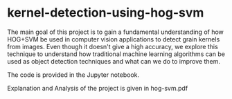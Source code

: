 # kernel-detection-using-hog-svm


The main goal of this project is to gain a fundamental understanding of how HOG+SVM be used in computer vision applications to detect grain kernels from images. Even though it doesn't give a high accuracy, we explore this technique to understand how traditional machine learning algorithms can be used as object detection techniques and what can we do to improve them.

The code is provided in the Jupyter notebook.

Explanation and Analysis of the project is given in hog-svm.pdf


